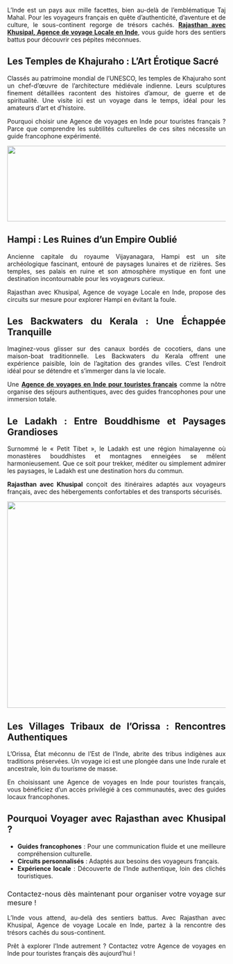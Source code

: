 <p style="text-align: justify;"><span style="font-weight: 400;">L&rsquo;Inde est un pays aux mille facettes, bien au-del&agrave; de l&rsquo;embl&eacute;matique Taj Mahal. Pour les voyageurs fran&ccedil;ais en qu&ecirc;te d&rsquo;authenticit&eacute;, d&rsquo;aventure et de culture, le sous-continent regorge de tr&eacute;sors cach&eacute;s. </span><a href="https://rajasthanaveckhusipal.com/" target="_blank"><strong>Rajasthan avec Khusipal, Agence de voyage Locale en Inde</strong></a><span style="font-weight: 400;">, vous guide hors des sentiers battus pour d&eacute;couvrir ces p&eacute;pites m&eacute;connues.</span></p>
<h2 style="text-align: justify;"><strong>Les Temples de Khajuraho : L&rsquo;Art &Eacute;rotique Sacr&eacute;</strong></h2>
<p style="text-align: justify;"><span style="font-weight: 400;">Class&eacute;s au patrimoine mondial de l&rsquo;UNESCO, les temples de Khajuraho sont un chef-d&rsquo;&oelig;uvre de l&rsquo;architecture m&eacute;di&eacute;vale indienne. Leurs sculptures finement d&eacute;taill&eacute;es racontent des histoires d&rsquo;amour, de guerre et de spiritualit&eacute;. Une visite ici est un voyage dans le temps, id&eacute;al pour les amateurs d&rsquo;art et d&rsquo;histoire.</span></p>
<p style="text-align: justify;"><span style="font-weight: 400;">Pourquoi choisir une Agence de voyages en Inde pour touristes fran&ccedil;ais ? Parce que comprendre les subtilit&eacute;s culturelles de ces sites n&eacute;cessite un guide francophone exp&eacute;riment&eacute;.</span></p>
<p style="text-align: justify;"><span style="font-weight: 400;"><img src="https://rajasthanaveckhusipal.com/wp-content/uploads/2025/01/Visiter-le-Cachemire.jpg" alt="" width="742" height="174" /></span></p>
<h2 style="text-align: justify;"><strong>Hampi : Les Ruines d&rsquo;un Empire Oubli&eacute;</strong></h2>
<p style="text-align: justify;"><span style="font-weight: 400;">Ancienne capitale du royaume Vijayanagara, Hampi est un site arch&eacute;ologique fascinant, entour&eacute; de paysages lunaires et de rizi&egrave;res. Ses temples, ses palais en ruine et son atmosph&egrave;re mystique en font une destination incontournable pour les voyageurs curieux.</span></p>
<p style="text-align: justify;"><span style="font-weight: 400;">Rajasthan avec Khusipal, Agence de voyage Locale en Inde, propose des circuits sur mesure pour explorer Hampi en &eacute;vitant la foule.</span></p>
<h2 style="text-align: justify;"><strong>Les Backwaters du Kerala : Une &Eacute;chapp&eacute;e Tranquille</strong></h2>
<p style="text-align: justify;"><span style="font-weight: 400;">Imaginez-vous glisser sur des canaux bord&eacute;s de cocotiers, dans une maison-boat traditionnelle. Les Backwaters du Kerala offrent une exp&eacute;rience paisible, loin de l&rsquo;agitation des grandes villes. C&rsquo;est l&rsquo;endroit id&eacute;al pour se d&eacute;tendre et s&rsquo;immerger dans la vie locale.</span></p>
<p style="text-align: justify;"><span style="font-weight: 400;">Une </span><a href="https://rajasthanaveckhusipal.com/guide-francophone-en-inde/" target="_blank"><strong>Agence de voyages en Inde pour touristes fran&ccedil;ais</strong></a><span style="font-weight: 400;"> comme la n&ocirc;tre organise des s&eacute;jours authentiques, avec des guides francophones pour une immersion totale.</span></p>
<h2 style="text-align: justify;"><strong>Le Ladakh : Entre Bouddhisme et Paysages Grandioses</strong></h2>
<p style="text-align: justify;"><span style="font-weight: 400;">Surnomm&eacute; le &laquo; Petit Tibet &raquo;, le Ladakh est une r&eacute;gion himalayenne o&ugrave; monast&egrave;res bouddhistes et montagnes enneig&eacute;es se m&ecirc;lent harmonieusement. Que ce soit pour trekker, m&eacute;diter ou simplement admirer les paysages, le Ladakh est une destination hors du commun.</span></p>
<p style="text-align: justify;"><strong>Rajasthan avec Khusipal</strong><span style="font-weight: 400;"> con&ccedil;oit des itin&eacute;raires adapt&eacute;s aux voyageurs fran&ccedil;ais, avec des h&eacute;bergements confortables et des transports s&eacute;curis&eacute;s.</span></p>
<p style="text-align: justify;"><span style="font-weight: 400;"><img src="https://rajasthanaveckhusipal.com/wp-content/uploads/2024/01/jovyn-chamb-iWMfiInivp4-unsplash-scaled.jpg" alt="" width="712" height="475" /></span></p>
<h2 style="text-align: justify;"><strong>Les Villages Tribaux de l&rsquo;Orissa : Rencontres Authentiques</strong></h2>
<p style="text-align: justify;"><span style="font-weight: 400;">L&rsquo;Orissa, &Eacute;tat m&eacute;connu de l&rsquo;Est de l&rsquo;Inde, abrite des tribus indig&egrave;nes aux traditions pr&eacute;serv&eacute;es. Un voyage ici est une plong&eacute;e dans une Inde rurale et ancestrale, loin du tourisme de masse.</span></p>
<p style="text-align: justify;"><span style="font-weight: 400;">En choisissant une Agence de voyages en Inde pour touristes fran&ccedil;ais, vous b&eacute;n&eacute;ficiez d&rsquo;un acc&egrave;s privil&eacute;gi&eacute; &agrave; ces communaut&eacute;s, avec des guides locaux francophones.</span></p>
<h2 style="text-align: justify;"><strong>Pourquoi Voyager avec Rajasthan avec Khusipal ?</strong></h2>
<ul style="text-align: justify;">
<li style="font-weight: 400;" aria-level="1"><strong>Guides francophones</strong><span style="font-weight: 400;"> : Pour une communication fluide et une meilleure compr&eacute;hension culturelle.</span></li>
<li style="font-weight: 400;" aria-level="1"><strong>Circuits personnalis&eacute;s</strong><span style="font-weight: 400;"> : Adapt&eacute;s aux besoins des voyageurs fran&ccedil;ais.</span></li>
<li style="font-weight: 400;" aria-level="1"><strong>Exp&eacute;rience locale</strong><span style="font-weight: 400;"> : D&eacute;couverte de l&rsquo;Inde authentique, loin des clich&eacute;s touristiques.</span></li>
</ul>
<h3 style="text-align: justify;"><span style="font-weight: 400;">Contactez-nous d&egrave;s maintenant pour organiser votre voyage sur mesure !</span></h3>
<p style="text-align: justify;"><span style="font-weight: 400;">L&rsquo;Inde vous attend, au-del&agrave; des sentiers battus. Avec Rajasthan avec Khusipal, Agence de voyage Locale en Inde, partez &agrave; la rencontre des tr&eacute;sors cach&eacute;s du sous-continent.</span></p>
<p style="text-align: justify;"><span style="font-weight: 400;">Pr&ecirc;t &agrave; explorer l&rsquo;Inde autrement ? Contactez votre Agence de voyages en Inde pour touristes fran&ccedil;ais d&egrave;s aujourd&rsquo;hui !</span></p>
